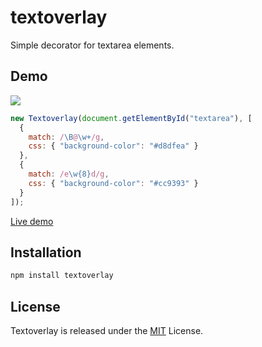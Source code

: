 # textoverlay

Simple decorator for textarea elements.

## Demo

[![](http://yuku-t.com/textoverlay/media/demo.png)](http://yuku-t.com/textoverlay/#textarea)

```javascript
new Textoverlay(document.getElementById("textarea"), [
  {
    match: /\B@\w+/g,
    css: { "background-color": "#d8dfea" }
  },
  {
    match: /e\w{8}d/g,
    css: { "background-color": "#cc9393" }
  }
]);
```

[Live demo](http://yuku-t.com/textoverlay)

## Installation

```bash
npm install textoverlay
```

## License

Textoverlay is released under the [MIT](https://github.com/yuku-t/textoverlay/blob/master/LICENSE) License.
